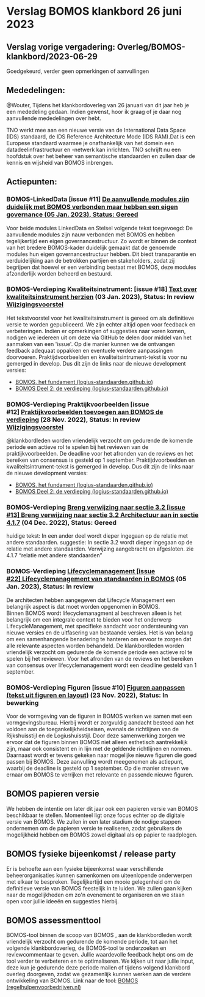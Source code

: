 # Verslag BOMOS klankbord 26 juni 2023

## Verslag vorige vergadering:  Overleg/BOMOS-klankbord/2023-06-29

Goedgekeurd, verder geen opmerkingen of aanvullingen 

## Mededelingen: 

@Wouter, Tijdens het klankbordoverleg van 26 januari van dit jaar heb je een mededeling gedaan. Indien gewenst, hoor ik graag of je daar nog aanvullende mededelingen over hebt.

TNO werkt mee aan een nieuwe versie van de International Data Space (IDS) standaard, de IDS Reference Architecture Mode (IDS RAM).Dat is een Europese standaard waarmee je onafhankelijk van het domein een datadeelinfrastructuur en -netwerk kan inrichten. TNO schrijft nu een hoofdstuk over het beheer van semantische standaarden en zullen daar de kennis en wijsheid van BOMOS inbrengen.

## Actiepunten:

### BOMOS-LinkedData [issue #11] [De aanvullende modules zijn duidelijk met BOMOS verbonden maar hebben een eigen governance (05 Jan. 2023), Status: Gereed](https://github.com/Logius-standaarden/BOMOS-LinkedData/issues/11)
Voor beide modules LinkedData en Stelsel volgende tekst toegevoegd: De aanvullende modules zijn nauw verbonden met BOMOS en hebben tegelijkertijd een eigen governancestructuur. Zo wordt er binnen de context van het bredere BOMOS-kader duidelijk gemaakt dat de genoemde modules hun eigen governancestructuur hebben. Dit biedt transparantie en verduidelijking aan de betrokken partijen en stakeholders, zodat zij begrijpen dat hoewel er een verbinding bestaat met BOMOS, deze modules afzonderlijk worden beheerd en bestuurd.

### BOMOS-Verdieping Kwaliteitsinstrument: [issue #18] [Text over kwaliteitsinstrument herzien](https://github.com/Logius-standaarden/BOMOS-Verdieping/issues/18) (03 Jan. 2023), Status: In review [Wijzigingsvoorstel](https://github.com/Logius-standaarden/BOMOS-Verdieping/pull/15/files)
Het tekstvoorstel voor het kwaliteitsinstrument is gereed om als definitieve versie te worden gepubliceerd. We zijn echter altijd open voor feedback en verbeteringen. Indien er opmerkingen of suggesties naar voren komen, nodigen we iedereen uit om deze via GitHub te delen door middel van het aanmaken van een 'issue'. Op die manier kunnen we de ontvangen feedback adequaat oppakken en eventuele verdere aanpassingen doorvoeren.
Praktijdvoorbeelden en kwaliteitsintrument-tekst is voor nu gemerged in develop. Dus dit zijn de links naar de nieuwe development versies:
- [BOMOS, het fundament (logius-standaarden.github.io)](https://logius-standaarden.github.io/BOMOS-Fundament/index.html)
- [BOMOS Deel 2: de verdieping (logius-standaarden.github.io)](https://logius-standaarden.github.io/BOMOS-Verdieping/index.html)

### BOMOS-Verdieping Praktijkvoorbeelden [issue #12] [Praktijkvoorbeelden toevoegen aan BOMOS de verdieping](https://github.com/Logius-standaarden/BOMOS-Verdieping/issues/12) (28 Nov. 2022), Status: In review [Wijzigingsvoorstel](https://github.com/Logius-standaarden/BOMOS-Verdieping/pull/14/files)
@klankbordleden worden vriendelijk verzocht om gedurende de komende periode een actieve rol te spelen bij het reviewen van de praktijkvoorbeelden. De deadline voor het afronden van de reviews en het bereiken van consensus is gesteld op 1 september. 
Praktijdvoorbeelden en kwaliteitsintrument-tekst is gemerged in develop. Dus dit zijn de links naar de nieuwe development versies:
- [BOMOS, het fundament (logius-standaarden.github.io)](https://logius-standaarden.github.io/BOMOS-Fundament/index.html)
- [BOMOS Deel 2: de verdieping (logius-standaarden.github.io)](https://logius-standaarden.github.io/BOMOS-Verdieping/index.html)

### BOMOS-Verdieping [Breng verwijzing naar sectie 3.2  [issue #13] Breng verwijzing naar sectie 3.2 Architectuur aan in sectie 4.1.7](https://github.com/Logius-standaarden/BOMOS-Verdieping/issues/13) (04 Dec. 2022), Status: Gereed
huidige tekst:
In een ander deel wordt dieper ingegaan op de relatie met andere standaarden.
suggestie:
In sectie 3.2 wordt dieper ingegaan op de relatie met andere standaarden.
Verwijzing aangebracht en afgesloten. zie 4.1.7 “relatie met andere standaarden”

### BOMOS-Verdieping [Lifecyclemanagement [issue #22] Lifecyclemanagement van standaarden in BOMOS](https://github.com/Logius-standaarden/BOMOS-Verdieping/issues/22) (05 Jan. 2023), Status: In review
De architecten hebben aangegeven dat Lifecycle Management een belangrijk aspect is dat moet worden opgenomen in BOMOS.   
Binnen BOMOS wordt lifecyclemanagment al beschreven alleen is het belangrijk om een integrale context te bieden voor het onderwerp LifecycleManagement, met specifieke aandacht voor ondersteuning van nieuwe versies en de uitfasering van bestaande versies. Het is van belang om een samenhangende benadering te hanteren om ervoor te zorgen dat alle relevante aspecten worden behandeld.
De klankbordleden worden vriendelijk verzocht om gedurende de komende periode een actieve rol te spelen bij het reviewen. Voor het afronden van de reviews en het bereiken van consensus over lifecyclemanagement wordt een deadline gesteld van 1 september.

### BOMOS-Verdieping Figuren [issue #10] [Figuren aanpassen (tekst uit figuren en layout)](https://github.com/Logius-standaarden/BOMOS-Verdieping/issues/10) (23 Nov. 2022), Status: In bewerking
Voor de vormgeving van de figuren in BOMOS werken we samen met een vormgevingsbureau. Hierbij wordt er zorgvuldig aandacht besteed aan het voldoen aan de toegankelijkheidseisen, evenals de richtlijnen van de Rijkshuisstijl en de Logiushuisstijl. Door deze samenwerking zorgen we ervoor dat de figuren binnen BOMOS niet alleen esthetisch aantrekkelijk zijn, maar ook consistent en in lijn met de geldende richtlijnen en normen. Daarnaast wordt er tevens gekeken naar mogelijke nieuwe figuren die goed passen bij BOMOS. Deze aanvulling wordt meegenomen als actiepunt, waarbij de deadline is gesteld op 1 september. Op die manier streven we ernaar om BOMOS te verrijken met relevante en passende nieuwe figuren. 

## BOMOS papieren versie
We hebben de intentie om later dit jaar ook een papieren versie van BOMOS beschikbaar te stellen. Momenteel ligt onze focus echter op de digitale versie van BOMOS. We zullen in een later stadium de nodige stappen ondernemen om de papieren versie te realiseren, zodat gebruikers de mogelijkheid hebben om BOMOS zowel digitaal als op papier te raadplegen.

## BOMOS fysieke bijeenkomst  / release party
Er is behoefte aan een fysieke bijeenkomst waar verschillende beheerorganisaties kunnen samenkomen om uiteenlopende onderwerpen met elkaar te bespreken. Tegelijkertijd een mooie gelegenheid om de definitieve versie van BOMOS feestelijk in te luiden. We zullen gaan kijken naar de mogelijkheden om zo'n evenement te organiseren en we staan open voor jullie ideeën en suggesties hierbij.

## BOMOS assessmenttool
BOMOS-tool binnen de scoop van BOMOS , aan de klankbordleden wordt vriendelijk verzocht om gedurende de komende periode, tot aan het volgende klankbordoverleg, de BOMOS-tool te onderzoeken en reviewcommentaar te geven. Jullie waardevolle feedback helpt ons om de tool verder te verbeteren en te optimaliseren. We kijken uit naar jullie input, deze kun je gedurende deze periode mailen of tijdens volgend klankbord overleg doorgeven, zodat we gezamenlijk kunnen werken aan de verdere ontwikkeling van BOMOS.
Link naar de tool: [BOMOS (regelhulpenvoorbedrijven.nl)](https://regelhulpenvoorbedrijven.nl/bomos-assessment-tool/)
